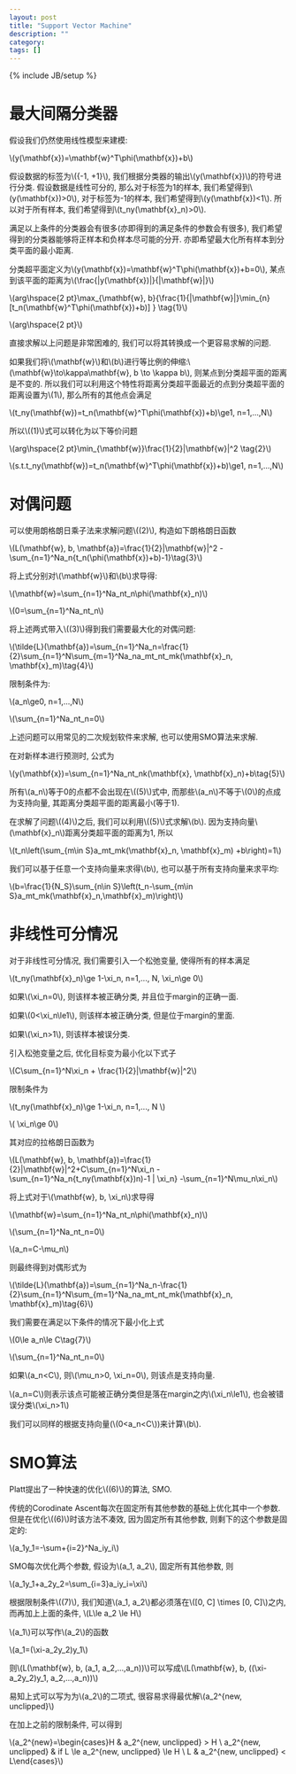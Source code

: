 ```yaml
---
layout: post
title: "Support Vector Machine"
description: ""
category: 
tags: []
---
```

{% include JB/setup %}

# 最大间隔分类器

假设我们仍然使用线性模型来建模:

\\(y(\mathbf{x})=\mathbf{w}^T\phi(\mathbf{x})+b\\)

假设数据的标签为\\(\{-1, +1\}\\), 我们根据分类器的输出\\(y(\mathbf{x})\\)的符号进行分类. 假设数据是线性可分的, 那么对于标签为1的样本, 我们希望得到\\(y(\mathbf{x})>0\\), 对于标签为-1的样本, 我们希望得到\\(y(\mathbf{x})<1\\). 所以对于所有样本, 我们希望得到\\(t_ny(\mathbf{x}_n)>0\\).

满足以上条件的分类器会有很多(亦即得到的满足条件的参数会有很多), 我们希望得到的分类器能够将正样本和负样本尽可能的分开. 亦即希望最大化所有样本到分类平面的最小距离.

分类超平面定义为\\(y(\mathbf{x})=\mathbf{w}^T\phi(\mathbf{x})+b=0\\), 某点到该平面的距离为\\(\frac{\|y(\mathbf{x})\|}{\|\mathbf{w}\|}\\)

\\(arg\hspace{2 pt}\max_{\mathbf{w}, b}\{\frac{1}{\|\mathbf{w}\|}\min_{n}[t_n(\mathbf{w}^T\phi(\mathbf{x})+b)] \} \tag{1}\\)


\\(arg\hspace{2 pt}\\)


直接求解以上问题是非常困难的, 我们可以将其转换成一个更容易求解的问题.

如果我们将\\(\mathbf{w}\\)和\\(b\\)进行等比例的伸缩:\\(\mathbf{w}\to\kappa\mathbf{w}, b \to \kappa b\\), 则某点到分类超平面的距离是不变的. 所以我们可以利用这个特性将距离分类超平面最近的点到分类超平面的距离设置为\\(1\\), 那么所有的其他点会满足

\\(t_ny(\mathbf{w})=t_n(\mathbf{w}^T\phi(\mathbf{x})+b)\ge1, n=1,...,N\\)

所以\\((1)\\)式可以转化为以下等价问题

\\(arg\hspace{2 pt}\min_{\mathbf{w}}\frac{1}{2}\|\mathbf{w}\|^2 \tag{2}\\)

\\(s.t.t_ny(\mathbf{w})=t_n(\mathbf{w}^T\phi(\mathbf{x})+b)\ge1, n=1,...,N\\) 

# 对偶问题

可以使用朗格朗日乘子法来求解问题\\((2)\\), 构造如下朗格朗日函数

\\(L(\mathbf{w}, b, \mathbf{a})=\frac{1}{2}\|\mathbf{w}\|^2 - \sum_{n=1}^Na_n\{t_n(\phi(\mathbf{x})+b)-1\}\tag{3}\\)

将上式分别对\\(\mathbf{w}\\)和\\(b\\)求导得:

\\(\mathbf{w}=\sum_{n=1}^Na_nt_n\phi(\mathbf{x}_n)\\)

\\(0=\sum_{n=1}^Na_nt_n\\) 

将上述两式带入\\((3)\\)得到我们需要最大化的对偶问题:

\\(\tilde{L}(\mathbf{a})=\sum_{n=1}^Na_n=\frac{1}{2}\sum_{n=1}^N\sum_{m=1}^Na_na_mt_nt_mk(\mathbf{x}_n, \mathbf{x}_m)\tag{4}\\)

限制条件为:

\\(a_n\ge0, n=1,...,N\\)

\\(\sum_{n=1}^Na_nt_n=0\\)

上述问题可以用常见的二次规划软件来求解, 也可以使用SMO算法来求解.

在对新样本进行预测时, 公式为

\\(y(\mathbf{x})=\sum_{n=1}^Na_nt_nk(\mathbf{x}, \mathbf{x}_n)+b\tag{5}\\)

所有\\(a_n\\)等于0的点都不会出现在\\((5)\\)式中, 而那些\\(a_n\\)不等于\\(0\\)的点成为支持向量, 其距离分类超平面的距离最小(等于1). 

在求解了问题\\((4)\\)之后, 我们可以利用\\((5)\\)式求解\\(b\\). 因为支持向量\\(\mathbf{x}_n\\)距离分类超平面的距离为1, 所以

\\(t_n\left(\sum_{m\in S}a_mt_mk(\mathbf{x}_n, \mathbf{x}_m) +b\right)=1\\)

我们可以基于任意一个支持向量来求得\\(b\\), 也可以基于所有支持向量来求平均:

\\(b=\frac{1}{N_S}\sum_{n\in S}\left(t_n-\sum_{m\in S}a_mt_mk(\mathbf{x}_n,\mathbf{x}_m)\right)\\)

# 非线性可分情况

对于非线性可分情况, 我们需要引入一个松弛变量, 使得所有的样本满足

\\(t_ny(\mathbf{x}_n)\ge 1-\xi_n, n=1,..., N, \xi_n\ge 0\\)

如果\\(\xi_n=0\\), 则该样本被正确分类, 并且位于margin的正确一面.

如果\\(0<\xi_n\le1\\), 则该样本被正确分类, 但是位于margin的里面.

如果\\(\xi_n>1\\), 则该样本被误分类.

引入松弛变量之后, 优化目标变为最小化以下式子

\\(C\sum_{n=1}^N\xi_n + \frac{1}{2}\|\mathbf{w}\|^2\\)

限制条件为

\\(t_ny(\mathbf{x}_n)\ge 1-\xi_n, n=1,..., N \\)

\\( \xi_n\ge 0\\)

其对应的拉格朗日函数为

\\(L(\mathbf{w}, b, \mathbf{a})=\frac{1}{2}\|\mathbf{w}\|^2+C\sum_{n=1}^N\xi_n - \sum_{n=1}^Na_n\{t_ny(\mathbf{x})n)-1 | \xi_n\} -\sum_{n=1}^N\mu_n\xi_n\\)

将上式对于\\(\mathbf{w}, b, \xi_n\\)求导得

\\(\mathbf{w}=\sum_{n=1}^Na_nt_n\phi(\mathbf{x}_n)\\)

\\(\sum_{n=1}^Na_nt_n=0\\)

\\(a_n=C-\mu_n\\)

则最终得到对偶形式为

\\(\tilde{L}(\mathbf{a})=\sum_{n=1}^Na_n-\frac{1}{2}\sum_{n=1}^N\sum_{m=1}^Na_na_mt_nt_mk(\mathbf{x}_n, \mathbf{x}_m)\tag{6}\\)

我们需要在满足以下条件的情况下最小化上式

\\(0\le a_n\le C\tag{7}\\)

\\(\sum_{n=1}^Na_nt_n=0\\)

如果\\(a_n<C\\), 则\\(\mu_n>0, \xi_n=0\\), 则该点是支持向量.

\\(a_n=C\\)则表示该点可能被正确分类但是落在margin之内\\(\xi_n\le1\\), 也会被错误分类\\(\xi_n>1\\)

我们可以同样的根据支持向量(\\(0<a_n<C\\))来计算\\(b\\).

# SMO算法

Platt提出了一种快速的优化\\((6)\\)的算法, SMO.

传统的Corodinate Ascent每次在固定所有其他参数的基础上优化其中一个参数. 但是在优化\\((6)\\)时该方法不凑效, 因为固定所有其他参数, 则剩下的这个参数是固定的:

\\(a_1y_1=-\sum+{i=2}^Na_iy_i\\)

SMO每次优化两个参数, 假设为\\(a_1, a_2\\), 固定所有其他参数, 则

\\(a_1y_1+a_2y_2=\sum_{i=3}a_iy_i=\xi\\)

根据限制条件\\((7)\\), 我们知道\\(a_1, a_2\\)都必须落在\\([0, C] \times [0, C]\\)之内, 而再加上上面的条件, \\(L\le a_2 \le H\\)

\\(a_1\\)可以写作\\(a_2\\)的函数

\\(a_1=(\xi-a_2y_2)y_1\\)

则\\(L(\mathbf{w}, b, (a_1, a_2,...,a_n))\\)可以写成\\(L(\mathbf{w}, b, ((\xi-a_2y_2)y_1, a_2,...,a_n))\\)

易知上式可以写为为\\(a_2\\)的二项式, 很容易求得最优解\\(a_2^{new, unclipped}\\)

在加上之前的限制条件, 可以得到

\\(a_2^{new}=\begin{cases}H & a_2^{new, unclipped} > H \\ a_2^{new, unclipped} & if L \le a_2^{new, unclipped} \le H \\ L & a_2^{new, unclipped} < L\end{cases}\\)
